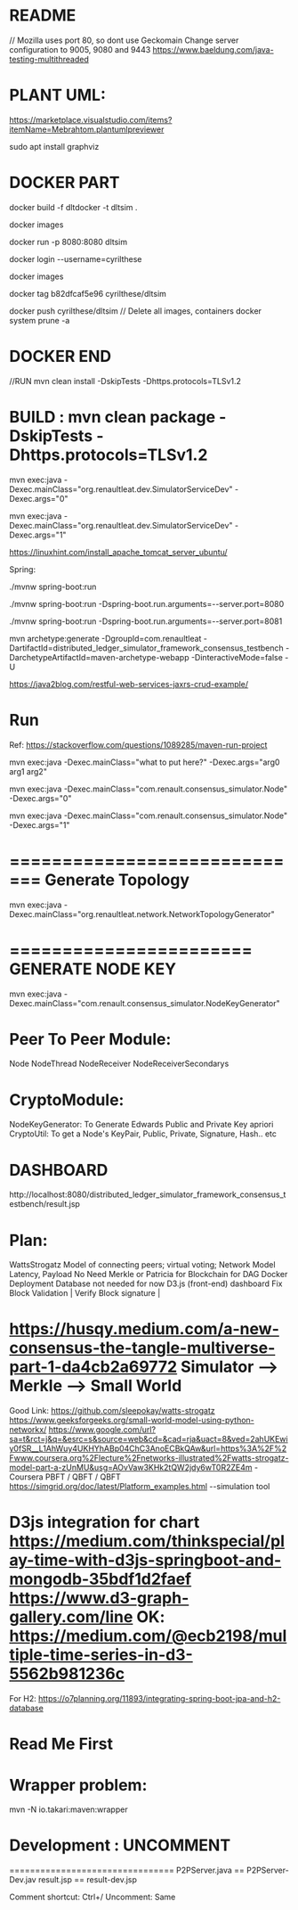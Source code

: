 # README #
// Mozilla uses port 80, so dont use Geckomain
Change server configuration to 9005, 9080 and 9443
https://www.baeldung.com/java-testing-multithreaded 
# ###########################
PLANT UML:
===============
https://marketplace.visualstudio.com/items?itemName=Mebrahtom.plantumlpreviewer

sudo apt install graphviz
# ###########################
# DOCKER PART
docker build -f dltdocker -t dltsim .

docker images

docker run -p 8080:8080 dltsim

docker login --username=cyrilthese

docker images

docker tag b82dfcaf5e96 cyrilthese/dltsim

docker push cyrilthese/dltsim
// Delete all images, containers
docker system prune -a
# DOCKER END
//RUN 
mvn clean install -DskipTests -Dhttps.protocols=TLSv1.2

# BUILD : mvn clean package -DskipTests -Dhttps.protocols=TLSv1.2

mvn exec:java -Dexec.mainClass="org.renaultleat.dev.SimulatorServiceDev" -Dexec.args="0"

mvn exec:java -Dexec.mainClass="org.renaultleat.dev.SimulatorServiceDev" -Dexec.args="1"

https://linuxhint.com/install_apache_tomcat_server_ubuntu/

Spring:

./mvnw spring-boot:run

./mvnw spring-boot:run -Dspring-boot.run.arguments=--server.port=8080

./mvnw spring-boot:run -Dspring-boot.run.arguments=--server.port=8081

mvn archetype:generate -DgroupId=com.renaultleat -DartifactId=distributed_ledger_simulator_framework_consensus_testbench -DarchetypeArtifactId=maven-archetype-webapp -DinteractiveMode=false -U

https://java2blog.com/restful-web-services-jaxrs-crud-example/


Run
======
Ref: https://stackoverflow.com/questions/1089285/maven-run-project

mvn exec:java -Dexec.mainClass="what to put here?" -Dexec.args="arg0 arg1 arg2"

mvn exec:java -Dexec.mainClass="com.renault.consensus_simulator.Node" -Dexec.args="0"

mvn exec:java -Dexec.mainClass="com.renault.consensus_simulator.Node" -Dexec.args="1"

=============================
Generate Topology
=============================
mvn exec:java -Dexec.mainClass="org.renaultleat.network.NetworkTopologyGenerator"

=======================
GENERATE NODE KEY
=======================
mvn exec:java -Dexec.mainClass="com.renault.consensus_simulator.NodeKeyGenerator"

Peer To Peer Module:
======================
Node
NodeThread
NodeReceiver
NodeReceiverSecondarys

CryptoModule:
===============
NodeKeyGenerator: To Generate Edwards Public and Private Key apriori
CryptoUtil: To get a Node's KeyPair, Public, Private, Signature, Hash.. etc

DASHBOARD
=================
http://localhost:8080/distributed_ledger_simulator_framework_consensus_testbench/result.jsp

Plan:
======
WattsStrogatz Model of connecting peers; virtual voting; 
Network Model
Latency, Payload
No Need Merkle or Patricia for Blockchain for DAG
Docker Deployment
Database not needed for now
D3.js (front-end) dashboard
Fix Block Validation | Verify Block signature | 

https://husqy.medium.com/a-new-consensus-the-tangle-multiverse-part-1-da4cb2a69772
Simulator --> Merkle --> Small World
=================================================
Good Link:
https://github.com/sleepokay/watts-strogatz
https://www.geeksforgeeks.org/small-world-model-using-python-networkx/
https://www.google.com/url?sa=t&rct=j&q=&esrc=s&source=web&cd=&cad=rja&uact=8&ved=2ahUKEwiy0fSR__L1AhWuy4UKHYhABp04ChC3AnoECBkQAw&url=https%3A%2F%2Fwww.coursera.org%2Flecture%2Fnetworks-illustrated%2Fwatts-strogatz-model-part-a-zUnMU&usg=AOvVaw3KHk2tQW2jdy6wT0R2ZE4m - Coursera
PBFT / QBFT / QBFT
https://simgrid.org/doc/latest/Platform_examples.html --simulation tool

D3js integration for chart
https://medium.com/thinkspecial/play-time-with-d3js-springboot-and-mongodb-35bdf1d2faef
https://www.d3-graph-gallery.com/line
OK:
https://medium.com/@ecb2198/multiple-time-series-in-d3-5562b981236c
===================================================
For H2:
https://o7planning.org/11893/integrating-spring-boot-jpa-and-h2-database

# Read Me First
Wrapper problem:
====================
mvn -N io.takari:maven:wrapper 

# Development : UNCOMMENT
================================
 P2PServer.java == P2PServer-Dev.jav
 result.jsp     == result-dev.jsp

 Comment shortcut:
 Ctrl+/
 Uncomment: Same

